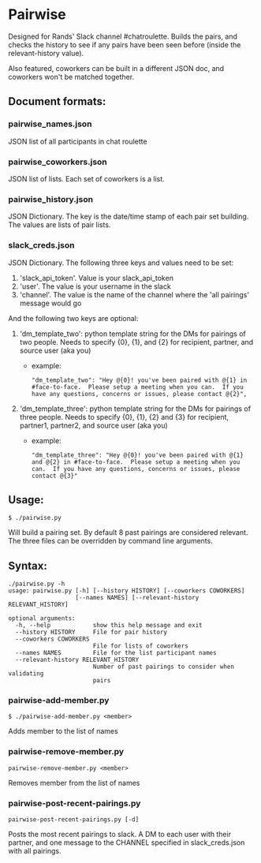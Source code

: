 # Pairwise

Designed for Rands' Slack channel #chatroulette.  Builds the pairs, and
checks the history to see if any pairs have been seen before (inside the
relevant-history value).  

Also featured, coworkers can be built in a different JSON doc, and coworkers
won't be matched together.

## Document formats:
### pairwise_names.json
JSON list of all participants in chat roulette

### pairwise_coworkers.json
JSON list of lists.  Each set of coworkers is a list.

### pairwise_history.json
JSON Dictionary.  The key is the date/time stamp of each pair set building.
The values are lists of pair lists.

### slack_creds.json
JSON Dictionary.  The following three keys and values need to be set:
1. 'slack_api_token'.  Value is your slack_api_token
2. 'user'.  The value is your username in the slack
3. 'channel'.  The value is the name of the channel where the 'all pairings' message would go

And the following two keys are optional:
1. 'dm_template_two': python template string for the DMs for pairings of two people.  Needs to specify {0}, {1}, and {2} for recipient, partner, and source user (aka you)

   * example:
       ```
       "dm_template_two": "Hey @{0}! you've been paired with @{1} in #face-to-face.  Please setup a meeting when you can.  If you have any questions, concerns or issues, please contact @{2}",
       ```

2. 'dm_template_three': python template string for the DMs for pairings of three people.  Needs to specify {0}, {1}, {2} and {3} for recipient, partner1, partner2, and source user (aka you)

   * example:
       ```
       "dm_template_three": "Hey @{0}! you've been paired with @{1} and @{2} in #face-to-face.  Please setup a meeting when you can.  If you have any questions, concerns or issues, please contact @{3}"
       ```


## Usage:

```
$ ./pairwise.py
```

Will build a pairing set.  By default 8 past pairings are considered relevant.
The three files can be overridden by command line arguments.

## Syntax:

```
./pairwise.py -h
usage: pairwise.py [-h] [--history HISTORY] [--coworkers COWORKERS]
                   [--names NAMES] [--relevant-history RELEVANT_HISTORY]

optional arguments:
  -h, --help            show this help message and exit
  --history HISTORY     File for pair history
  --coworkers COWORKERS
                        File for lists of coworkers
  --names NAMES         File for the list participant names
  --relevant-history RELEVANT_HISTORY
                        Number of past pairings to consider when validating
                        pairs
```

### pairwise-add-member.py
```
$ ./pairwise-add-member.py <member>
```

Adds member to the list of names

### pairwise-remove-member.py
```
pairwise-remove-member.py <member>
```

Removes member from the list of names

### pairwise-post-recent-pairings.py
```
pairwise-post-recent-pairings.py [-d]
```

Posts the most recent pairings to slack.  A DM to each user with their partner, and one message to the CHANNEL specified in slack_creds.json with all pairings.
